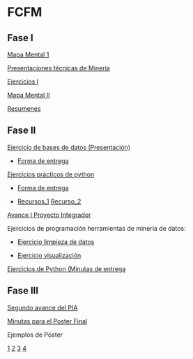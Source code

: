 # FCFM

## Fase I

[Mapa Mental 1](https://github.com/mayraberrones94/FCFM/blob/master/Clase_Mineria_2020/Mapa%20Mental%20I.pdf)

[Presentaciones técnicas de Minería](https://github.com/mayraberrones94/FCFM/blob/master/Clase_Mineria_2020/Presentacion_1.pdf)

[Ejercicios I](https://github.com/mayraberrones94/FCFM/blob/master/Clase_Mineria_2020/Ejercicio1.pdf)

[Mapa Mental II](https://github.com/mayraberrones94/FCFM/blob/master/Clase_Mineria_2020/Mapa%20Mental%20II.pdf)

[Resumenes](https://github.com/mayraberrones94/FCFM/blob/master/Clase_Mineria_2020/Resumenes.pdf)

## Fase II

[Ejercicio de bases de datos (Presentación)](https://github.com/mayraberrones94/FCFM/blob/master/Clase_Mineria_2020/Pres3_Bases_de_datos.pdf)

- [Forma de entrega](https://github.com/mayraberrones94/FCFM/blob/master/Clase_Mineria_2020/Tarea_Basedatos1.pdf)

[Ejercicios prácticos de python](https://github.com/mayraberrones94/FCFM/blob/master/Clase_Mineria_2020/EjerciciosBasicosPython1.ipynb) 

- [Forma de entrega](https://github.com/mayraberrones94/FCFM/blob/master/Clase_Mineria_2020/Pythonbasico.pdf)

- [Recursos_1](https://github.com/mayraberrones94/Ciencia_de_Datos/blob/master/Mineria-datos/Libros/Valentina%20Porcu%20-%20Python%20for%20Data%20Mining%20Quick%20Syntax%20Reference-Apress%20(2019).pdf) [Recurso_2](https://github.com/mayraberrones94/FCFM/blob/master/Clase_Mineria_2020/Introduction%20to%20Python%20Programming.pdf)

[Avance I Proyecto Integrador](https://github.com/mayraberrones94/FCFM/blob/master/Clase_Mineria_2020/EVALUACIO%CC%81N-avance1.pdf)

Ejercicios de programación herramientas de minería de datos:

- [Ejercicio limpieza de datos](https://github.com/mayraberrones94/FCFM/blob/master/Clase_Mineria_2020/P1-Preparacion%20de%20datos.ipynb)

- [Ejercicio visualización](https://github.com/mayraberrones94/FCFM/blob/master/Clase_Mineria_2020/P2%20-%20Visualizacio%CC%81n%20de%20datos.ipynb)

[Ejercicios de Python (Minutas de entrega](https://github.com/mayraberrones94/FCFM/blob/master/Clase_Mineria_2020/ejerciciopython.pdf)

## Fase III


[Segundo avance del PIA](https://github.com/mayraberrones94/FCFM/blob/master/Clase_Mineria_2020/EVALUACIO%CC%81N-avance2.pdf)

[Minutas para el Poster Final](https://github.com/mayraberrones94/FCFM/blob/master/Clase_Mineria_2020/Evaluacio%CC%81n%20PIA.pdf)

Ejemplos de Póster

[1](https://github.com/mayraberrones94/FCFM/blob/master/Clase_Mineria_2020/Poster%20Mineria%20de%20Datos%20Equipo%202%20(1).pdf)
[2](https://github.com/mayraberrones94/FCFM/blob/master/Clase_Mineria_2020/Poster%20equipo%206.pdf)
[3](https://github.com/mayraberrones94/FCFM/blob/master/Clase_Mineria_2020/Proyecto%20Final%20Poster.pdf)
[4](https://github.com/mayraberrones94/FCFM/blob/master/Clase_Mineria_2020/POSTER%20PIA%20(1).pdf)

